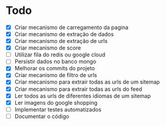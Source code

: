 # Todo

* [x] Criar mecanismo de carregamento da pagina
* [x] Criar mecanismo de extração de dados
* [x] Criar mecanismo de extração de urls
* [X] Criar mecanismo de score
* [ ] Utilizar fila do redis ou google cloud
* [ ] Persistir dados no banco mongo
* [x] Melhorar os commits do projeto
* [x] Criar mecanismo de filtro de urls
* [x] Criar mecanismo para extrair todas as urls de um sitemap
* [x] Criar mecanismo para extrair todas as urls do feed
* [x] Ler todos as urls de diferentes idiomas de um sitemap
* [x] Ler imagens do google shopping
* [ ] Implementar testes automatizados
* [ ] Documentar o código
